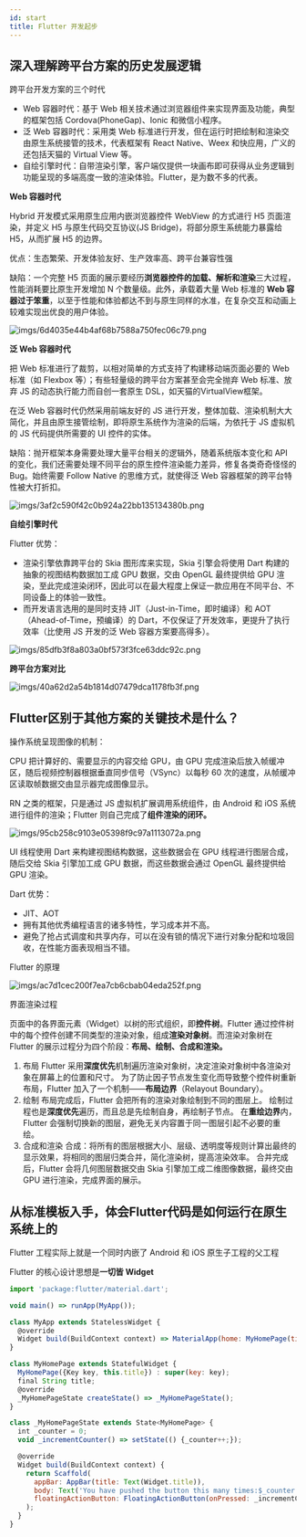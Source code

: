 ```yaml
---
id: start
title: Flutter 开发起步
---
```


## 深入理解跨平台方案的历史发展逻辑

跨平台开发方案的三个时代

- Web 容器时代：基于 Web 相关技术通过浏览器组件来实现界面及功能，典型的框架包括 Cordova(PhoneGap)、Ionic 和微信小程序。
- 泛 Web 容器时代：采用类 Web 标准进行开发，但在运行时把绘制和渲染交由原生系统接管的技术，代表框架有 React Native、Weex 和快应用，广义的还包括天猫的 Virtual View 等。
- 自绘引擎时代：自带渲染引擎，客户端仅提供一块画布即可获得从业务逻辑到功能呈现的多端高度一致的渲染体验。Flutter，是为数不多的代表。

**Web 容器时代**

Hybrid 开发模式采用原生应用内嵌浏览器控件 WebView 的方式进行 H5 页面渲染，并定义 H5 与原生代码交互协议(JS Bridge)，将部分原生系统能力暴露给 H5，从而扩展 H5 的边界。

优点：生态繁荣、开发体验友好、生产效率高、跨平台兼容性强

缺陷：一个完整 H5 页面的展示要经历**浏览器控件的加载、解析和渲染**三大过程，性能消耗要比原生开发增加 N 个数量级。此外，承载着大量 Web 标准的 **Web 容器过于笨重**，以至于性能和体验都达不到与原生同样的水准，在复杂交互和动画上较难实现出优良的用户体验。

![imgs/6d4035e44b4af68b7588a750fec06c79.png](imgs/6d4035e44b4af68b7588a750fec06c79.png)

**泛 Web 容器时代**

把 Web 标准进行了裁剪，以相对简单的方式支持了构建移动端页面必要的 Web 标准（如 Flexbox 等）；有些轻量级的跨平台方案甚至会完全抛弃 Web 标准、放弃 JS 的动态执行能力而自创一套原生 DSL，如天猫的VirtualView框架。

在泛 Web 容器时代仍然采用前端友好的 JS 进行开发，整体加载、渲染机制大大简化，并且由原生接管绘制，即将原生系统作为渲染的后端，为依托于 JS 虚拟机的 JS 代码提供所需要的 UI 控件的实体。

缺陷：抛开框架本身需要处理大量平台相关的逻辑外，随着系统版本变化和 API 的变化，我们还需要处理不同平台的原生控件渲染能力差异，修复各类奇奇怪怪的 Bug。始终需要 Follow Native 的思维方式，就使得泛 Web 容器框架的跨平台特性被大打折扣。

![imgs/3af2c590f42c0b924a22bb135134380b.png](imgs/3af2c590f42c0b924a22bb135134380b.png)

**自绘引擎时代**

Flutter 优势：

- 渲染引擎依靠跨平台的 Skia 图形库来实现，Skia 引擎会将使用 Dart 构建的抽象的视图结构数据加工成 GPU 数据，交由 OpenGL 最终提供给 GPU 渲染，至此完成渲染闭环，因此可以在最大程度上保证一款应用在不同平台、不同设备上的体验一致性。
- 而开发语言选用的是同时支持 JIT（Just-in-Time，即时编译）和 AOT（Ahead-of-Time，预编译）的 Dart，不仅保证了开发效率，更提升了执行效率（比使用 JS 开发的泛 Web 容器方案要高得多）。

![imgs/85dfb3f8a803a0bf573f3fce63ddc92c.png](imgs/85dfb3f8a803a0bf573f3fce63ddc92c.png)

**跨平台方案对比**

![imgs/40a62d2a54b1814d07479dca1178fb3f.png](imgs/40a62d2a54b1814d07479dca1178fb3f.png)

## Flutter区别于其他方案的关键技术是什么？

操作系统呈现图像的机制：

CPU 把计算好的、需要显示的内容交给 GPU，由 GPU 完成渲染后放入帧缓冲区，随后视频控制器根据垂直同步信号（VSync）以每秒 60 次的速度，从帧缓冲区读取帧数据交由显示器完成图像显示。

RN 之类的框架，只是通过 JS 虚拟机扩展调用系统组件，由 Android 和 iOS 系统进行组件的渲染；Flutter 则自己完成了**组件渲染的闭环。**

![imgs/95cb258c9103e05398f9c97a1113072a.png](imgs/95cb258c9103e05398f9c97a1113072a.png)

UI 线程使用 Dart 来构建视图结构数据，这些数据会在 GPU 线程进行图层合成，随后交给 Skia 引擎加工成 GPU 数据，而这些数据会通过 OpenGL 最终提供给 GPU 渲染。

Dart 优势：

- JIT、AOT
- 拥有其他优秀编程语言的诸多特性，学习成本并不高。
- 避免了抢占式调度和共享内存，可以在没有锁的情况下进行对象分配和垃圾回收，在性能方面表现相当不错。

Flutter 的原理

![imgs/ac7d1cec200f7ea7cb6cbab04eda252f.png](imgs/ac7d1cec200f7ea7cb6cbab04eda252f.png)

界面渲染过程

页面中的各界面元素（Widget）以树的形式组织，即**控件树**。Flutter 通过控件树中的每个控件创建不同类型的渲染对象，组成**渲染对象树**。而渲染对象树在 Flutter 的展示过程分为四个阶段：**布局、绘制、合成和渲染。**

1. 布局
Flutter 采用**深度优先**机制遍历渲染对象树，决定渲染对象树中各渲染对象在屏幕上的位置和尺寸。
为了防止因子节点发生变化而导致整个控件树重新布局，Flutter 加入了一个机制——**布局边界**（Relayout Boundary）。
2. 绘制
布局完成后，Flutter 会把所有的渲染对象绘制到不同的图层上。
绘制过程也是**深度优先**遍历，而且总是先绘制自身，再绘制子节点。
在**重绘边界**内，Flutter 会强制切换新的图层，避免无关内容置于同一图层引起不必要的重绘。
3. 合成和渲染
合成：将所有的图层根据大小、层级、透明度等规则计算出最终的显示效果，将相同的图层归类合并，简化渲染树，提高渲染效率。
合并完成后，Flutter 会将几何图层数据交由 Skia 引擎加工成二维图像数据，最终交由 GPU 进行渲染，完成界面的展示。

## 从标准模板入手，体会Flutter代码是如何运行在原生系统上的

Flutter 工程实际上就是一个同时内嵌了 Android 和 iOS 原生子工程的父工程

Flutter 的核心设计思想是**一切皆 Widget**

```js
import 'package:flutter/material.dart';

void main() => runApp(MyApp());

class MyApp extends StatelessWidget {
  @override
  Widget build(BuildContext context) => MaterialApp(home: MyHomePage(title: 'Flutter Demo Home Page'));
}

class MyHomePage extends StatefulWidget {
  MyHomePage({Key key, this.title}) : super(key: key);
  final String title;
  @override
  _MyHomePageState createState() => _MyHomePageState();
}

class _MyHomePageState extends State<MyHomePage> {
  int _counter = 0;
  void _incrementCounter() => setState(() {_counter++;});

  @override
  Widget build(BuildContext context) {
    return Scaffold(
      appBar: AppBar(title: Text(Widget.title)),
      body: Text('You have pushed the button this many times:$_counter')),
      floatingActionButton: FloatingActionButton(onPressed: _incrementCounter) 
    );
  }
}
```